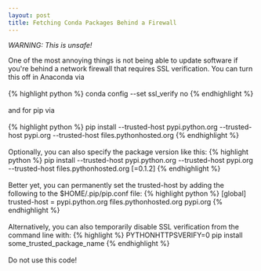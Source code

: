 ```yaml
---
layout: post
title: Fetching Conda Packages Behind a Firewall
---
```


<!--
<img class="img-left" align="left" src="{{ site.url }}/images/">
-->

_WARNING: This is unsafe!_

One of the most annoying things is not being able to update software if you're behind a network firewall that requires SSL verification. You can turn this off in Anaconda via
<br><br>
{% highlight python %}
conda config --set ssl_verify no
{% endhighlight %}
<br><br>
and for pip via
<br><br>
{% highlight python %}
pip install --trusted-host pypi.python.org --trusted-host pypi.org --trusted-host files.pythonhosted.org <package name>
{% endhighlight %}
<br><br>
Optionally, you can also specify the package version like this:
{% highlight python %}
pip install --trusted-host pypi.python.org --trusted-host pypi.org --trusted-host files.pythonhosted.org <package name>[=0.1.2]
{% endhighlight %}
<br><br>
Better yet, you can permanently set the trusted-host by adding the following to the $HOME/.pip/pip.conf file:
{% highlight python %}
[global]
trusted-host = pypi.python.org
               files.pythonhosted.org
               pypi.org
{% endhighlight %}
<br><br>
Alternatively, you can also temporarily disable SSL verification from the command line with:
{% highlight %}
PYTHONHTTPSVERIFY=0 pip install some_trusted_package_name
{% endhighlight %}
<br><br>
Do not use this code!
